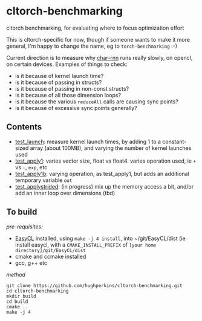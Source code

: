 # cltorch-benchmarking
cltorch benchmarking, for evaluating where to focus optimization effort

This is cltorch-specific for now, though if someone wants to make it more general, I'm happy to change the name, eg to `torch-benchmarking` :-)

Current direction is to measure why [char-rnn](https://github.com/karpathy/char-rnn) runs really slowly, on opencl, on certain devices.  Examples of things to check:
- is it because of kernel launch time?
- is it because of passing in structs?
- is it because of passing in non-const structs?
- is it because of all those dimension loops?
- is it because the various `reduceAll` calls are causing sync points?
- is it because of excessive sync points generally?

## Contents

* [test_launch](test_launch.cpp): measure kernel launch times, by adding 1 to a constant-sized array (about 100MB), and varying the number of kernel launches used
* [test_apply1](test_apply1.cpp): varies vector size, float vs float4.  varies operation used, ie `+` vs `-`, `exp`, etc
* [test_apply1b](test_apply1b.cpp): varying operation, as test_apply1, but adds an additional temporary variable `out`
* [test_applystrided](test_applystrided.cpp): (in progress) mix up the memory access a bit, and/or add an inner loop over dimensions (tbd)

## To build

*pre-requisites:*
- [EasyCL](https://github.com/hughperkins/EasyCL) installed, using `make -j 4 install`, into ~/git/EasyCL/dist (ie install easycl, with a `CMAKE_INSTALL_PREFIX` of `[your home directory]/git/EasyCL/dist`
- cmake and ccmake installed
- gcc, g++ etc

*method*
```
git clone https://github.com/hughperkins/cltorch-benchmarking.git
cd cltorch-benchmarking
mkdir build
cd build
cmake ..
make -j 4
```


